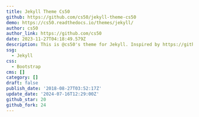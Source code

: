 ```yaml
---
title: Jekyll Theme Cs50
github: https://github.com/cs50/jekyll-theme-cs50
demo: https://cs50.readthedocs.io/themes/jekyll/
author: cs50
author_link: https://github.com/cs50
date: 2023-11-27T04:18:49.579Z
description: This is @cs50's theme for Jekyll. Inspired by https://github.com/poole/hyde.
ssg:
  - Jekyll
css:
  - Bootstrap
cms: []
category: []
draft: false
publish_date: '2018-08-27T03:52:17Z'
update_date: '2024-07-16T12:29:00Z'
github_star: 20
github_fork: 24
---
```

